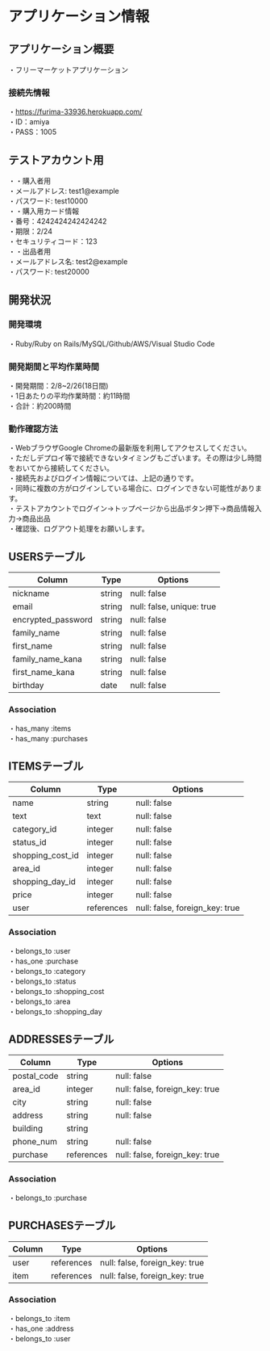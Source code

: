 # アプリケーション情報

## アプリケーション概要
・フリーマーケットアプリケーション
### 接続先情報
・https://furima-33936.herokuapp.com/  
・ID：amiya  
・PASS：1005  
## テストアカウント用
・・購入者用  
・メールアドレス: test1@example  
・パスワード: test10000  
・・購入用カード情報  
・番号：4242424242424242  
・期限：2/24  
・セキュリティコード：123  
・・出品者用  
・メールアドレス名: test2@example  
・パスワード: test20000  

## 開発状況
### 開発環境
・Ruby/Ruby on Rails/MySQL/Github/AWS/Visual Studio Code
### 開発期間と平均作業時間
・開発期間：2/8~2/26(18日間)  
・1日あたりの平均作業時間：約11時間  
・合計：約200時間  

### 動作確認方法
・WebブラウザGoogle Chromeの最新版を利用してアクセスしてください。  
・ただしデプロイ等で接続できないタイミングもございます。その際は少し時間をおいてから接続してください。  
・接続先およびログイン情報については、上記の通りです。  
・同時に複数の方がログインしている場合に、ログインできない可能性があります。  
・テストアカウントでログイン→トップページから出品ボタン押下→商品情報入力→商品出品  
・確認後、ログアウト処理をお願いします。  

## USERSテーブル

| Column             | Type    | Options     |
|--------------------|---------|-------------|
| nickname           | string  | null: false |
| email              | string  | null: false, unique: true|
| encrypted_password | string  | null: false |
| family_name        | string  | null: false |
| first_name         | string  | null: false |
| family_name_kana   | string  | null: false |
| first_name_kana    | string  | null: false |
| birthday           | date    | null: false |


### Association
・has_many :items  
・has_many :purchases  


## ITEMSテーブル

| Column           | Type       | Options     |
|------------------|------------|-------------|
| name             | string     | null: false |
| text             | text       | null: false |
| category_id      | integer    | null: false |
| status_id        | integer    | null: false |
| shopping_cost_id | integer    | null: false |
| area_id          | integer    | null: false |
| shopping_day_id  | integer    | null: false |
| price            | integer    | null: false |
| user             | references | null: false, foreign_key: true |

### Association
・belongs_to :user  
・has_one    :purchase  
・belongs_to :category  
・belongs_to :status  
・belongs_to :shopping_cost  
・belongs_to :area  
・belongs_to :shopping_day  


## ADDRESSESテーブル

| Column      | Type       | Options     |
|-------------|------------|-------------|
| postal_code | string     | null: false |
| area_id     | integer    | null: false, foreign_key: true |
| city        | string     | null: false |
| address     | string     | null: false |
| building    | string     |             |
| phone_num   | string     | null: false |
| purchase    | references | null: false, foreign_key: true |


### Association
・belongs_to :purchase  


## PURCHASESテーブル

| Column | Type       | Options                        |
|--------|------------|--------------------------------|
| user   | references | null: false, foreign_key: true |
| item   | references | null: false, foreign_key: true |

### Association
・belongs_to :item  
・has_one    :address  
・belongs_to :user  